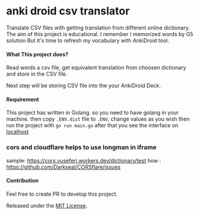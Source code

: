 # anki droid csv translator
Translate CSV files with getting translation from different online dictionary.   
The aim of this project is educational.
I remember I memorized words by G5 solution But it's time to refresh my vocabulary with AnkiDroid tool.


#### What This project does?
Read words a csv file, get equivalent translation from choosen dictionary and store in the CSV file.

Next step will be storing CSV file into the your AnkiDroid Deck.

#### Requirement
This project has written in Golang. so you need to have golang in your machine.
then copy `.ENV.dist` file to `.ENV`, change values as you wish then run the project with `go run main.go`
after that you see the interface on [localhost](http://localhost:8086)

### cors and cloudflare helps to use longman in iframe
sample: https://cors.yuseferi.workers.dev/dictionary/test
how : https://github.com/Darkseal/CORSflare/issues
 

#### Contribution
Feel free to create PR to develop this project.

Released under the [MIT License](https://github.com/yuseferi/anki-csv-translator/blob/main/LICENSE).
